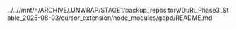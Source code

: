 ../..//mnt/h/ARCHIVE/.UNWRAP/STAGE1/backup_repository/DuRi_Phase3_Stable_2025-08-03/cursor_extension/node_modules/gopd/README.md
